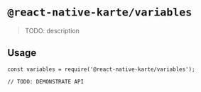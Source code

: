 # `@react-native-karte/variables`

> TODO: description

## Usage

```
const variables = require('@react-native-karte/variables');

// TODO: DEMONSTRATE API
```
